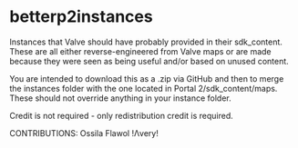 # betterp2instances
Instances that Valve should have probably provided in their sdk_content. These are all either reverse-engineered from Valve maps or are made because they were seen as being useful and/or based on unused content.

You are intended to download this as a .zip via GitHub and then to merge the instances folder with the one located in Portal 2/sdk_content/maps. These should not override anything in your instance folder.

Credit is not required - only redistribution credit is required.

CONTRIBUTIONS:
Ossila Flawol
!Λvery!

